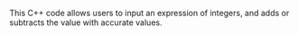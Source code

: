 This C++ code allows users to input an expression of integers, and adds or subtracts the value with accurate values. 
